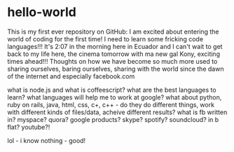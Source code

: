 # hello-world
This is my first ever repository on GitHub: I am excited about entering the world of coding for the first time!
I need to learn some fricking code languages!!! It's 2:07 in the morning here in Ecuador and I can't wait to get back to my life here, the cinema tomorrow with ma new gal Kony, exciting times ahead!!!
Thoughts on how we have become so much more used to sharing ourselves, baring ourselves, sharing with the world since the dawn of the internet and especially facebook.com 


what is node.js and what is coffeescript?
what are the best languages to learn?
what languages will help me to work at google?
what about python, ruby on rails, java, html, css, c+, c++ - do they do different things, work with different kinds of files/data, acheive different results? what is fb written in? myspace? quora? google products? skype? spotify? soundcloud? in b flat? youtube?! 

lol - i know nothing - good!
